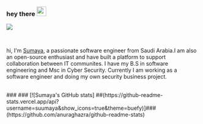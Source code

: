 
### hey there <img src="https://media.giphy.com/media/hvRJCLFzcasrR4ia7z/giphy.gif" width="25px">


![](https://visitor-badge.glitch.me/badge?page_id=ragol.ragol)

  <br />



hi, I'm [Sumaya](https://www.linkedin.com/in/tamimis/), a passionate software engineer from Saudi Arabia.I am also an open-source enthusiast and have built a platform to support collaboration between IT communites. I have my B.S in software engineering and Msc in Cyber Security. Currently I am working as a software engineer and doing my own security business project.
 
   <br />  
 ###
### [![Sumaya's GitHub stats] ##(https://github-readme-stats.vercel.app/api?username=suumaya&show_icons=true&theme=buefy)]###(https://github.com/anuraghazra/github-readme-stats)
 
  

